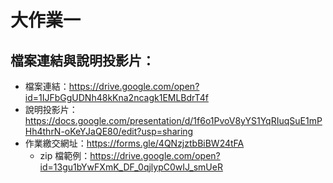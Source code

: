# 大作業一

## 檔案連結與說明投影片：

- 檔案連結：https://drive.google.com/open?id=1IJFbGgUDNh48kKna2ncagk1EMLBdrT4f
- 說明投影片：https://docs.google.com/presentation/d/1f6o1PvoV8yYS1YqRIuqSuE1mPHh4thrN-oKeYJaQE80/edit?usp=sharing
- 作業繳交網址：https://forms.gle/4QNzjztbBiBW24tFA
    - zip 檔範例：https://drive.google.com/open?id=13gu1bYwFXmK_DF_0qjlypC0wIJ_smUeR

